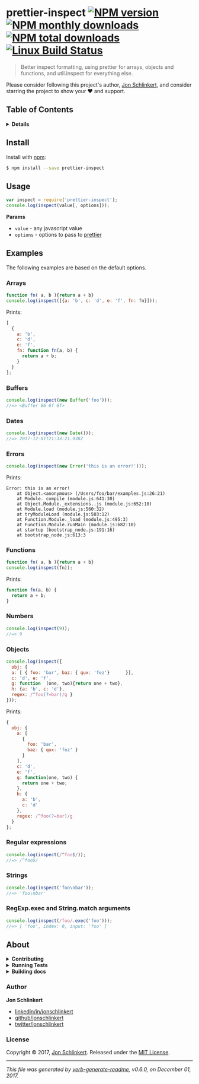 # prettier-inspect [![NPM version](https://img.shields.io/npm/v/prettier-inspect.svg?style=flat)](https://www.npmjs.com/package/prettier-inspect) [![NPM monthly downloads](https://img.shields.io/npm/dm/prettier-inspect.svg?style=flat)](https://npmjs.org/package/prettier-inspect) [![NPM total downloads](https://img.shields.io/npm/dt/prettier-inspect.svg?style=flat)](https://npmjs.org/package/prettier-inspect) [![Linux Build Status](https://img.shields.io/travis/jonschlinkert/prettier-inspect.svg?style=flat&label=Travis)](https://travis-ci.org/jonschlinkert/prettier-inspect)

> Better inspect formatting, using prettier for arrays, objects and functions, and util.inspect for everything else.

Please consider following this project's author, [Jon Schlinkert](https://github.com/jonschlinkert), and consider starring the project to show your :heart: and support.

## Table of Contents

<details>
<summary><strong>Details</strong></summary>

- [Install](#install)
- [Usage](#usage)
- [Examples](#examples)
  * [Arrays](#arrays)
  * [Buffers](#buffers)
  * [Dates](#dates)
  * [Errors](#errors)
  * [Functions](#functions)
  * [Numbers](#numbers)
  * [Objects](#objects)
  * [Regular expressions](#regular-expressions)
  * [Strings](#strings)
  * [RegExp.exec and String.match arguments](#regexpexec-and-stringmatch-arguments)
- [About](#about)

</details>

## Install

Install with [npm](https://www.npmjs.com/):

```sh
$ npm install --save prettier-inspect
```

## Usage

```js
var inspect = require('prettier-inspect');
console.log(inspect(value[, options]));
```

**Params**

* `value` - any javascript value
* `options` - options to pass to [prettier](https://prettier.io)

## Examples

The following examples are based on the default options.

### Arrays

```js
function fn( a, b ){return a + b}
console.log(inspect([{a: 'b', c: 'd', e: 'f', fn: fn}]));
```

Prints:

```js
[
  {
    a: 'b',
    c: 'd',
    e: 'f',
    fn: function fn(a, b) {
      return a + b;
    }
  }
];
```

### Buffers

```js
console.log(inspect(new Buffer('foo')));
//=> <Buffer 66 6f 6f>
```

### Dates

```js
console.log(inspect(new Date()));
//=> 2017-12-01T21:33:21.938Z
```

### Errors

```js
console.log(inspect(new Error('this is an error!')));
```

Prints:

```
Error: this is an error!
    at Object.<anonymous> (/Users/foo/bar/examples.js:26:21)
    at Module._compile (module.js:641:30)
    at Object.Module._extensions..js (module.js:652:10)
    at Module.load (module.js:560:32)
    at tryModuleLoad (module.js:503:12)
    at Function.Module._load (module.js:495:3)
    at Function.Module.runMain (module.js:682:10)
    at startup (bootstrap_node.js:191:16)
    at bootstrap_node.js:613:3
```

### Functions

```js
function fn( a, b ){return a + b}
console.log(inspect(fn));
```

Prints:

```js
function fn(a, b) {
  return a + b;
}
```

### Numbers

```js
console.log(inspect(9));
//=> 9
```

### Objects

```js
console.log(inspect({
  obj: {
  a: [ { foo: 'bar', baz: { qux: 'fez'}      }],
  c: 'd', e: 'f',
  g: function  (one, two){return one + two},
  h: {a: 'b', c: 'd'},
  regex: /^foo(?=bar)/g }
}));
```

Prints:

```js
{
  obj: {
    a: [
      {
        foo: 'bar',
        baz: { qux: 'fez' }
      }
    ],
    c: 'd',
    e: 'f',
    g: function(one, two) {
      return one + two;
    },
    h: {
      a: 'b',
      c: 'd'
    },
    regex: /^foo(?=bar)/g
  }
};
```

### Regular expressions

```js
console.log(inspect(/^foo$/));
//=> /^foo$/
```

### Strings

```js
console.log(inspect('foo\nbar'));
//=> 'foo\nbar'
```

### RegExp.exec and String.match arguments

```js
console.log(inspect(/foo/.exec('foo')));
//=> [ 'foo', index: 0, input: 'foo' ]
```

## About

<details>
<summary><strong>Contributing</strong></summary>

Pull requests and stars are always welcome. For bugs and feature requests, [please create an issue](../../issues/new).

Please read the [contributing guide](.github/contributing.md) for advice on opening issues, pull requests, and coding standards.

</details>

<details>
<summary><strong>Running Tests</strong></summary>

Running and reviewing unit tests is a great way to get familiarized with a library and its API. You can install dependencies and run tests with the following command:

```sh
$ npm install && npm test
```

</details>

<details>
<summary><strong>Building docs</strong></summary>

_(This project's readme.md is generated by [verb](https://github.com/verbose/verb-generate-readme), please don't edit the readme directly. Any changes to the readme must be made in the [.verb.md](.verb.md) readme template.)_

To generate the readme, run the following command:

```sh
$ npm install -g verbose/verb#dev verb-generate-readme && verb
```

</details>

### Author

**Jon Schlinkert**

* [linkedin/in/jonschlinkert](https://linkedin.com/in/jonschlinkert)
* [github/jonschlinkert](https://github.com/jonschlinkert)
* [twitter/jonschlinkert](https://twitter.com/jonschlinkert)

### License

Copyright © 2017, [Jon Schlinkert](https://github.com/jonschlinkert).
Released under the [MIT License](LICENSE).

***

_This file was generated by [verb-generate-readme](https://github.com/verbose/verb-generate-readme), v0.6.0, on December 01, 2017._